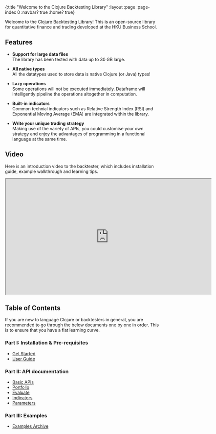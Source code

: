 {:title "Welcome to the Clojure Backtesting Library"
 :layout :page
 :page-index 0
 :navbar? true
 :home? true}

Welcome to the Clojure Backtesting Library! This is an open-source library for quantitative finance and trading developed at the HKU Business School. 

## Features

- **Support for large data files**  
  The library has been tested with data up to 30 GB large.

- **All native types**  
  All the datatypes used to store data is native Clojure (or Java) types!  

- **Lazy operations**  
  Some operations will not be executed immediately. Dataframe will intelligently pipeline the operations altogether in computation.  

- **Built-in indicators**  
  Common technial indicators such as Relative Strength Index (RSI) and Exponential Moving Average (EMA) are integrated within the library.

- **Write your unique trading strategy**  
  Making use of the variety of APIs, you could customise your own strategy and enjoy the advantages of programming in a functional language at the same time. 

## Video

Here is an introduction video to the backtester, which includes installation guide, example walkthrough and learning tips.

<iframe width="672" height="378" src="https://www.youtube.com/embed/7F4gUWOhkB8?si=n3E9T370qlv3s0TU"> </iframe>

## Table of Contents

If you are new to language Clojure or backtesters in general, you are recommended to go through the below documents one by one in order. This is to ensure that you have a flat learning curve.

### Part I: Installation & Pre-requisites

- [Get Started](/posts/get-started)
- [User Guide](/posts/user-guide)

### Part II: API documentation

- [Basic APIs](/posts/api)
- [Portfolio](/posts/portfolio)
- [Evaluate](/posts/evaluate)
- [Indicators](/posts/indicators)
- [Parameters](/posts/parameters)

### Part III: Examples

- [Examples Archive](/posts/examples)
